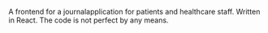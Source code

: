 
A frontend for a journalapplication for patients and healthcare staff. Written in React. The code is not perfect by any means.
